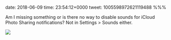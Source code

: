 date: 2018-06-09
time: 23:54:12+0000
tweet: 1005598972621119488
%%%

Am I missing something or is there no way to disable sounds for iCloud Photo Sharing notifications? Not in Settings &gt; Sounds either.

![](DfSa7gEVAAAjZXA.jpg)
